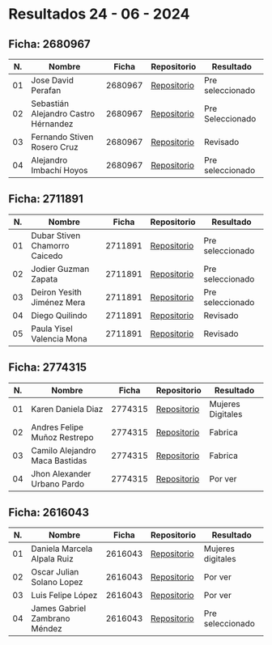 # Resultados 24 - 06 - 2024

## Ficha: 2680967
| N.  | Nombre                               | Ficha   | Repositorio                                                          | Resultado          |
| --- | ------------------------------------ | ------- | -------------------------------------------------------------------- | ------------------ |
| 01  |  Jose David Perafan                  | 2680967 | [Repositorio](https://github.com/josedavidp12/Prueba)                | Pre seleccionado   |
| 02  | Sebastián Alejandro Castro Hérnandez | 2680967 | [Repositorio](https://github.com/Seb4sC/sofain.git)                  | Pre Seleccionado   |
| 03  | Fernando Stiven Rosero Cruz          | 2680967 | [Repositorio](https://github.com/fernandorosero6/ExamenSenaSoft.git) | Revisado           |
| 04  | Alejandro Imbachí Hoyos              | 2680967 | [Repositorio](https://github.com/alejoImbach1/pruebasenasoft)        | Pre seleccionado       |

## Ficha: 2711891
| N.  | Nombre                        | Ficha   | Repositorio                                                         | Resultado        |
| --- | ----------------------------- | ------- | ------------------------------------------------------------------- | ---------------- |
| 01  | Dubar Stiven Chamorro Caicedo | 2711891 | [Repositorio](https://github.com/StivenChamorro/pruebasenasoft.git) | Pre seleccionado |
| 02  | Jodier Guzman Zapata          | 2711891 | [Repositorio](https://github.com/lolkarmalol/Prueba)                | Pre seleccionado |
| 03  | Deiron Yesith Jiménez Mera    | 2711891 | [Repositorio](https://github.com/Yesid-Ackerman/restaurante.git)    | Pre seleccionado |
| 04  | Diego Quilindo                | 2711891 | [Repositorio](https://github.com/JoHnatanWiCK/Ultima)               | Revisado         |
| 05  | Paula Yisel Valencia Mona     | 2711891 | [Repositorio](https://github.com/Paula-Valencia/prueba.git)         | Revisado         |

## Ficha: 2774315
| N.  | Nombre                         | Ficha   | Repositorio                                                        | Resultado         |
| --- | ------------------------------ | ------- | ------------------------------------------------------------------ | ----------------- |
| 01  | Karen Daniela Diaz             | 2774315 | [Repositorio](https://github.com/Alaskahere/fabrica-ejercicio.git) | Mujeres Digitales |
| 02  | Andres Felipe Muñoz Restrepo   | 2774315 | [Repositorio](https://github.com/andressenar/filter.git)           | Fabrica           |
| 03  | Camilo Alejandro Maca Bastidas | 2774315 | [Repositorio](https://github.com/CamiloMaca/restaurante.git)       | Fabrica           |
| 04  | Jhon Alexander Urbano Pardo    | 2774315 | [Repositorio](https://github.com/bolaalcatras/pruebaSofain.git)    | Por ver           |

## Ficha: 2616043
| N.  | Nombre                        | Ficha   | Repositorio                                                     | Resultado          |
| --- | ----------------------------- | ------- | --------------------------------------------------------------- | ------------------ |
| 01  | Daniela Marcela Alpala Ruiz   | 2616043 | [Repositorio](https://github.com/Dani200512/Prueba)             | Mujeres digitales  |
| 02  | Oscar Julian Solano Lopez     | 2616043 | [Repositorio](https://github.com/oz4545/repo)                   | Por ver            |
| 03  | Luis Felipe López             | 2616043 | [Repositorio](https://github.com/LuisLopV/restaurante.git)      | Por ver            |
| 04  | James Gabriel Zambrano Méndez | 2616043 | [Repositorio](https://github.com/JamesZam96/PruebaLaravel2.git) | Pre seleccionado   |
